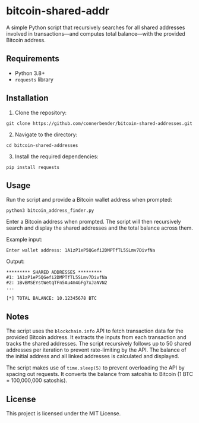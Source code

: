 # bitcoin-shared-addr
A simple Python script that recursively searches for all shared addresses involved in transactions—and computes total balance—with the provided Bitcoin address.

## Requirements
* Python 3.8+
* `requests` library

## Installation

1. Clone the repository:
```
git clone https://github.com/connerbender/bitcoin-shared-addresses.git
```

2. Navigate to the directory:
```
cd bitcoin-shared-addresses
```

3. Install the required dependencies:
```
pip install requests
```

## Usage
Run the script and provide a Bitcoin wallet address when prompted:
```
python3 bitcoin_address_finder.py
```

Enter a Bitcoin address when prompted. The script will then recursively search and display the shared addresses and the total balance across them.

Example input:
```
Enter wallet address: 1A1zP1eP5QGefi2DMPTfTL5SLmv7DivfNa
```

Output:
```
********* SHARED ADDRESSES *********
#1: 1A1zP1eP5QGefi2DMPTfTL5SLmv7DivfNa
#2: 1BvBMSEYstWetqTFn5Au4m4GFg7xJaNVN2
...

[*] TOTAL BALANCE: 10.12345678 BTC
```

## Notes
The script uses the `blockchain.info` API to fetch transaction data for the provided Bitcoin address. It extracts the inputs from each transaction and tracks the shared addresses.
The script recursively follows up to 50 shared addresses per iteration to prevent rate-limiting by the API. The balance of the initial address and all linked addresses is calculated and displayed.

The script makes use of `time.sleep(5)` to prevent overloading the API by spacing out requests. It converts the balance from satoshis to Bitcoin (1 BTC = 100,000,000 satoshis).

## License
This project is licensed under the MIT License.
